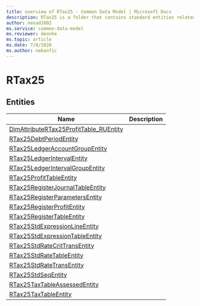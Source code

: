 ```yaml
---
title: overview of RTax25 - Common Data Model | Microsoft Docs
description: RTax25 is a folder that contains standard entities related to the Common Data Model.
author: nenad1002
ms.service: common-data-model
ms.reviewer: deonhe
ms.topic: article
ms.date: 7/8/2020
ms.author: nebanfic
---
```


# RTax25


## Entities

|Name|Description|
|---|---|
|[DimAttributeRTax25ProfitTable_RUEntity](DimAttributeRTax25ProfitTable_RUEntity.md)||
|[RTax25DebtPeriodEntity](RTax25DebtPeriodEntity.md)||
|[RTax25LedgerAccountGroupEntity](RTax25LedgerAccountGroupEntity.md)||
|[RTax25LedgerIntervalEntity](RTax25LedgerIntervalEntity.md)||
|[RTax25LedgerIntervalGroupEntity](RTax25LedgerIntervalGroupEntity.md)||
|[RTax25ProfitTableEntity](RTax25ProfitTableEntity.md)||
|[RTax25RegisterJournalTableEntity](RTax25RegisterJournalTableEntity.md)||
|[RTax25RegisterParametersEntity](RTax25RegisterParametersEntity.md)||
|[RTax25RegisterProfitEntity](RTax25RegisterProfitEntity.md)||
|[RTax25RegisterTableEntity](RTax25RegisterTableEntity.md)||
|[RTax25StdExpressionLineEntity](RTax25StdExpressionLineEntity.md)||
|[RTax25StdExpressionTableEntity](RTax25StdExpressionTableEntity.md)||
|[RTax25StdRateCritTransEntity](RTax25StdRateCritTransEntity.md)||
|[RTax25StdRateTableEntity](RTax25StdRateTableEntity.md)||
|[RTax25StdRateTransEntity](RTax25StdRateTransEntity.md)||
|[RTax25StdSeqEntity](RTax25StdSeqEntity.md)||
|[RTax25TaxTableAssessedEntity](RTax25TaxTableAssessedEntity.md)||
|[RTax25TaxTableEntity](RTax25TaxTableEntity.md)||
